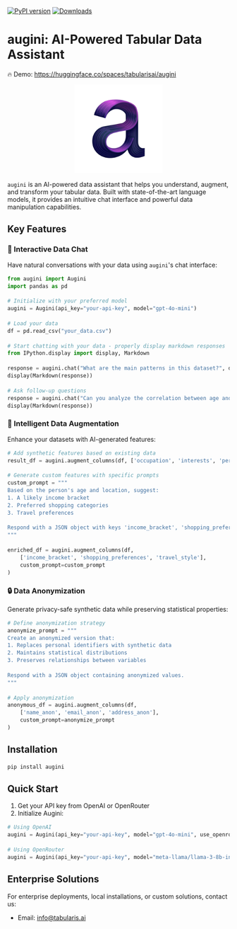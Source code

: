 [![PyPI version](https://badge.fury.io/py/augini.svg)](https://badge.fury.io/py/augini) [![Downloads](https://static.pepy.tech/badge/augini)](https://pepy.tech/project/augini)

# augini: AI-Powered Tabular Data Assistant

🔥  Demo: https://huggingface.co/spaces/tabularisai/augini

<p align="center">
  <img src="img/logo_augini.png" alt="augini logo" width="200"/>
</p>

`augini` is an AI-powered data assistant that helps you understand, augment, and transform your tabular data. Built with state-of-the-art language models, it provides an intuitive chat interface and powerful data manipulation capabilities.

## Key Features

### 🤖 Interactive Data Chat

Have natural conversations with your data using `augini`'s chat interface:

```python
from augini import Augini
import pandas as pd

# Initialize with your preferred model
augini = Augini(api_key="your-api-key", model="gpt-4o-mini")

# Load your data
df = pd.read_csv("your_data.csv")

# Start chatting with your data - properly display markdown responses
from IPython.display import display, Markdown

response = augini.chat("What are the main patterns in this dataset?", df)
display(Markdown(response))

# Ask follow-up questions
response = augini.chat("Can you analyze the correlation between age and income?", df)
display(Markdown(response))
```

### 🔄 Intelligent Data Augmentation

Enhance your datasets with AI-generated features:

```python
# Add synthetic features based on existing data
result_df = augini.augment_columns(df, ['occupation', 'interests', 'personality_type'])

# Generate custom features with specific prompts
custom_prompt = """
Based on the person's age and location, suggest:
1. A likely income bracket
2. Preferred shopping categories
3. Travel preferences

Respond with a JSON object with keys 'income_bracket', 'shopping_preferences', 'travel_style'.
"""

enriched_df = augini.augment_columns(df, 
    ['income_bracket', 'shopping_preferences', 'travel_style'],
    custom_prompt=custom_prompt
)
```

### 🔒 Data Anonymization

Generate privacy-safe synthetic data while preserving statistical properties:

```python
# Define anonymization strategy
anonymize_prompt = """
Create an anonymized version that:
1. Replaces personal identifiers with synthetic data
2. Maintains statistical distributions
3. Preserves relationships between variables

Respond with a JSON object containing anonymized values.
"""

# Apply anonymization
anonymous_df = augini.augment_columns(df, 
    ['name_anon', 'email_anon', 'address_anon'],
    custom_prompt=anonymize_prompt
)
```

## Installation

```bash
pip install augini
```

## Quick Start

1. Get your API key from OpenAI or OpenRouter
2. Initialize Augini:
```python
# Using OpenAI
augini = Augini(api_key="your-api-key", model="gpt-4o-mini", use_openrouter=False)

# Using OpenRouter
augini = Augini(api_key="your-api-key", model="meta-llama/llama-3-8b-instruct", use_openrouter=True)
```

## Enterprise Solutions

For enterprise deployments, local installations, or custom solutions, contact us:
- Email: info@tabularis.ai
